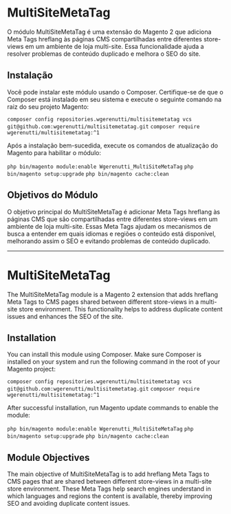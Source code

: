 
# MultiSiteMetaTag

O módulo MultiSiteMetaTag é uma extensão do Magento 2 que adiciona Meta Tags hreflang às páginas CMS compartilhadas entre diferentes store-views em um ambiente de loja multi-site. Essa funcionalidade ajuda a resolver problemas de conteúdo duplicado e melhora o SEO do site.

## Instalação

Você pode instalar este módulo usando o Composer. Certifique-se de que o Composer está instalado em seu sistema e execute o seguinte comando na raiz do seu projeto Magento:

`composer config repositories.wgerenutti/multisitemetatag vcs git@github.com:wgerenutti/multisitemetatag.git` 
 `composer require wgerenutti/multisitemetatag:^1`

Após a instalação bem-sucedida, execute os comandos de atualização do Magento para habilitar o módulo:

`php bin/magento module:enable Wgerenutti_MultiSiteMetaTag`
`php bin/magento setup:upgrade`
`php bin/magento cache:clean`

## Objetivos do Módulo

O objetivo principal do MultiSiteMetaTag é adicionar Meta Tags hreflang às páginas CMS que são compartilhadas entre diferentes store-views em um ambiente de loja multi-site. Essas Meta Tags ajudam os mecanismos de busca a entender em quais idiomas e regiões o conteúdo está disponível, melhorando assim o SEO e evitando problemas de conteúdo duplicado.

----------

# MultiSiteMetaTag

The MultiSiteMetaTag module is a Magento 2 extension that adds hreflang Meta Tags to CMS pages shared between different store-views in a multi-site store environment. This functionality helps to address duplicate content issues and enhances the SEO of the site.

## Installation

You can install this module using Composer. Make sure Composer is installed on your system and run the following command in the root of your Magento project:

`composer config repositories.wgerenutti/multisitemetatag vcs git@github.com:wgerenutti/multisitemetatag.git` 
 `composer require wgerenutti/multisitemetatag:^1`

After successful installation, run Magento update commands to enable the module:

`php bin/magento module:enable Wgerenutti_MultiSiteMetaTag`
`php bin/magento setup:upgrade`
`php bin/magento cache:clean`
 

## Module Objectives

The main objective of MultiSiteMetaTag is to add hreflang Meta Tags to CMS pages that are shared between different store-views in a multi-site store environment. These Meta Tags help search engines understand in which languages and regions the content is available, thereby improving SEO and avoiding duplicate content issues.

